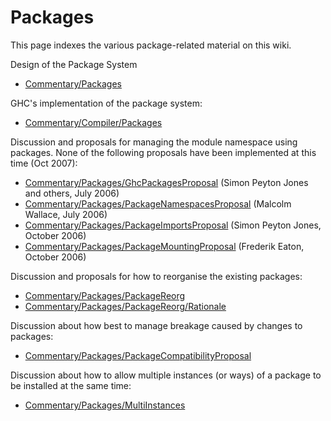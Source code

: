 # Packages


This page indexes the various package-related material on this wiki.


Design of the Package System

- [Commentary/Packages](commentary/packages)


GHC's implementation of the package system:

- [Commentary/Compiler/Packages](commentary/compiler/packages)


Discussion and proposals for managing the module namespace using packages.  None of the following proposals have been implemented at this time (Oct 2007):

- [Commentary/Packages/GhcPackagesProposal](commentary/packages/ghc-packages-proposal) (Simon Peyton Jones and others, July 2006)
- [Commentary/Packages/PackageNamespacesProposal](commentary/packages/package-namespaces-proposal) (Malcolm Wallace, July 2006)
- [Commentary/Packages/PackageImportsProposal](commentary/packages/package-imports-proposal) (Simon Peyton Jones, October 2006)
- [Commentary/Packages/PackageMountingProposal](commentary/packages/package-mounting-proposal) (Frederik Eaton, October 2006)


Discussion and proposals for how to reorganise the existing packages:

- [Commentary/Packages/PackageReorg](commentary/packages/package-reorg)
- [Commentary/Packages/PackageReorg/Rationale](commentary/packages/package-reorg/rationale)


Discussion about how best to manage breakage caused by changes to packages:

- [Commentary/Packages/PackageCompatibilityProposal](commentary/packages/package-compatibility-proposal)


Discussion about how to allow multiple instances (or ways) of a package to be installed at the same time:

- [Commentary/Packages/MultiInstances](commentary/packages/multi-instances)